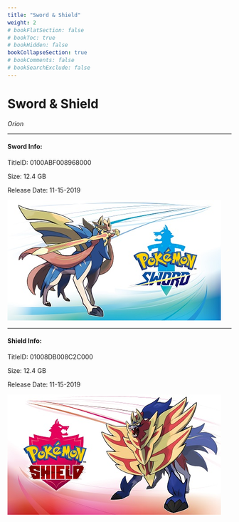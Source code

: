 ```yaml
---
title: "Sword & Shield"
weight: 2
# bookFlatSection: false
# bookToc: true
# bookHidden: false
bookCollapseSection: true
# bookComments: false
# bookSearchExclude: false
---
```

# Sword & Shield

*Orion*

------------------------------

#### Sword Info:

TitleID: 0100ABF008968000

Size: 12.4 GB

Release Date: 11-15-2019

![Sword](/sword.jpg)

------------------------------

#### Shield Info:

TitleID: 01008DB008C2C000

Size: 12.4 GB

Release Date: 11-15-2019

![Shield](/shield.jpg)